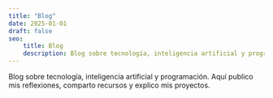```yaml
---
title: "Blog"
date: 2025-01-01
draft: false
seo:
    title: Blog
    description: Blog sobre tecnología, inteligencia artificial y programación. Aquí publico mis reflexiones, comparto recursos y explico mis proyectos.
---
```


Blog sobre tecnología, inteligencia artificial y programación. Aquí publico mis reflexiones, comparto recursos y explico mis proyectos.
